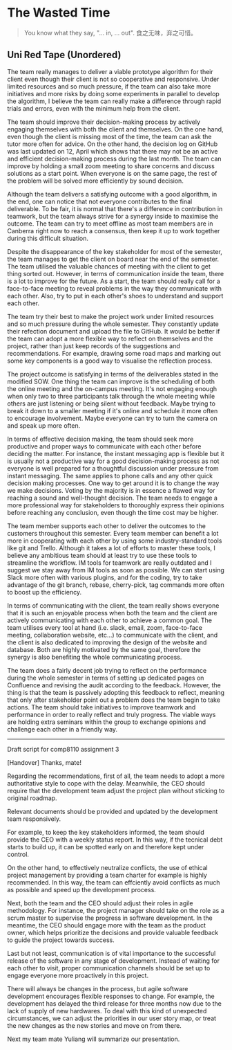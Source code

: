 # The Wasted Time

> You know what they say, "... in, ... out". 食之无味，弃之可惜。

## Uni Red Tape (Unordered)

The team really manages to deliver a viable prototype algorithm for their client even though their client is not so cooperative and responsive. Under limited resources and so much pressure, if the team can also take more initiatives and more risks by doing some experiments in parallel to develop the algorithm, I believe the team can really make a difference through rapid trials and errors, even with the minimum help from the client.

The team should improve their decision-making process by actively engaging themselves with both the client and themselves. On the one hand, even though the client is missing most of the time, the team can ask the tutor more often for advice. On the other hand, the decision log on GitHub was last updated on 12, April which shows that there may not be an active and efficient decision-making process during the last month. The team can improve by holding a small zoom meeting to share concerns and discuss solutions as a start point. When everyone is on the same page, the rest of the problem will be solved more efficiently by sound decision.

Although the team delivers a satisfying outcome with a good algorithm, in the end, one can notice that not everyone contributes to the final deliverable. To be fair, it is normal that there's a difference in contribution in teamwork, but the team always strive for a synergy inside to maximise the outcome. The team can try to meet offline as most team members are in Canberra right now to reach a consensus, then keep it up to work together during this difficult situation.

Despite the disappearance of the key stakeholder for most of the semester, the team manages to get the client on board near the end of the semester. The team utilised the valuable chances of meeting with the client to get thing sorted out. However, in terms of communication inside the team, there is a lot to improve for the future. As a start, the team should really call for a face-to-face meeting to reveal problems in the way they communicate with each other. Also, try to put in each other's shoes to understand and support each other.

The team try their best to make the project work under limited resources and so much pressure during the whole semester. They constantly update their refection document and upload the file to GitHub. It would be better if the team can adopt a more flexible way to reflect on themselves and the project, rather than just keep records of the suggestions and recommendations. For example, drawing some road maps and marking out some key components is a good way to visualise the reflection process.

The project outcome is satisfying in terms of the deliverables stated in the modified SOW. One thing the team can improve is the scheduling of both the online meeting and the on-campus meeting. It's not engaging enough when only two to three participants talk through the whole meeting while others are just listening or being silent without feedback. Maybe trying to break it down to a smaller meeting if it's online and schedule it more often to encourage involvement. Maybe everyone can try to turn the camera on and speak up more often.

In terms of effective decision making, the team should seek more productive and proper ways to communicate with each other before deciding the matter. For instance, the instant messaging app is flexible but it is usually not a productive way for a good decision-making process as not everyone is well prepared for a thoughtful discussion under pressure from instant messaging. The same applies to phone calls and any other quick decision making processes. One way to get around it is to change the way we make decisions. Voting by the majority is in essence a flawed way for reaching a sound and well-thought decision. The team needs to engage a more professional way for stakeholders to thoroughly express their opinions before reaching any conclusion, even though the time cost may be higher.

The team member supports each other to deliver the outcomes to the customers throughout this semester. Every team member can benefit a lot more in cooperating with each other by using some industry-standard tools like git and Trello. Although it takes a lot of efforts to master these tools, I believe any ambitious team should at least try to use these tools to streamline the workflow. IM tools for teamwork are really outdated and I suggest we stay away from IM tools as soon as possible. We can start using Slack more often with various plugins, and for the coding, try to take advantage of the git branch, rebase, cherry-pick, tag commands more often to boost up the efficiency.

In terms of communicating with the client, the team really shows everyone that it is such an enjoyable process when both the team and the client are actively communicating with each other to achieve a common goal. The team utilises every tool at hand (i.e. slack, email, zoom, face-to-face meeting, collaboration website, etc...) to communicate with the client, and the client is also dedicated to improving the design of the website and database. Both are highly motivated by the same goal, therefore the synergy is also benefiting the whole communicating process.

The team does a fairly decent job trying to reflect on the performance during the whole semester in terms of setting up dedicated pages on Confluence and revising the audit according to the feedback. However, the thing is that the team is passively adopting this feedback to reflect, meaning that only after stakeholder point out a problem does the team begin to take actions. The team should take initiatives to improve teamwork and performance in order to really reflect and truly progress. The viable ways are holding extra seminars within the group to exchange opinions and challenge each other in a friendly way.

---

Draft script for comp8110 assignment 3

[Handover] Thanks, mate!

Regarding the recommendations, first of all, the team needs to adopt a more authoritative style to cope with the delay. Meanwhile, the CEO should require that the development team adjust the project plan without sticking to original roadmap.

Relevant documents should be provided and updated by the development team responsively.

For example, to keep the key stakeholders informed, the team should provide the CEO with a weekly status report. In this way, if the tecnical debt starts to build up, it can be spotted early on and therefore kept under control.

On the other hand, to effectively neutralize conflicts, the use of ethical project management by providing a team charter for example is highly recommended. In this way, the team can effciently avoid conflicts as much as possible and speed up the development process.

Next, both the team and the CEO should adjust their roles in agile methodology. For instance, the project manager should take on the role as a scrum master to supervise the progress in software development. In the meantime, the CEO should engage more with the team as the product owner, which helps prioritize the decisions and provide valuable feedback to guide the project towards success.

Last but not least, communication is of vital importance to the successful release of the software in any stage of development. Instead of waiting for each other to visit, proper communication channels should be set up to engage everyone more proactively in this project.

There will always be changes in the process, but agile software development encourages flexible responses to change. For example, the development has delayed the third release for three months now due to the lack of supply of new hardwares. To deal with this kind of unexpected circumstances, we can adjust the priorities in our user story map, or treat the new changes as the new stories and move on from there.

Next my team mate Yuliang will summarize our presentation.
